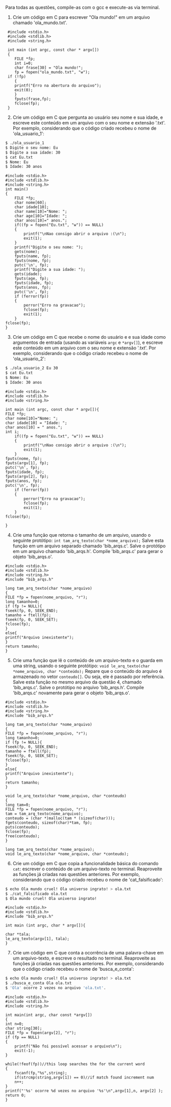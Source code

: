 Para todas as questões, compile-as com o gcc e execute-as via terminal.

1. Crie um código em C para escrever "Ola mundo!" em um arquivo chamado 'ola_mundo.txt'.

```
 #include <stdio.h>
 #include <stdlib.h>
 #include <string.h>

 int main (int argc, const char * argv[])
 {
	FILE *fp;
	int i=0;
	char frase[30] = "Ola mundo!";
	fp = fopen("ola_mundo.txt", "w");
 if (!fp)
	{
	printf("Erro na abertura do arquivo");
	exit(0);
	}
	fputs(frase,fp);
	fclose(fp);
 } 
```

2. Crie um código em C que pergunta ao usuário seu nome e sua idade, e escreve este conteúdo em um arquivo com o seu nome e extensão '.txt'. Por exemplo, considerando que o código criado recebeu o nome de 'ola_usuario_1':

```bash
$ ./ola_usuario_1
$ Digite o seu nome: Eu
$ Digite a sua idade: 30
$ cat Eu.txt
$ Nome: Eu
$ Idade: 30 anos
```

```
#include <stdio.h>
#include <stdlib.h>
#include <string.h>
int main()
{
	FILE *fp;
	char nome[60];
	char idade[10];
	char name[10]="Nome: ";
	char age[10]="Idade: ";
	char anos[10]=" anos.";
	if((fp = fopen("Eu.txt", "w")) == NULL)
	{
		printf("\nNao consigo abrir o arquivo :(\n");
		exit(1);
	}
	printf("Digite o seu nome: ");
	gets(nome);
	fputs(name, fp);
	fputs(nome, fp);
	putc('\n', fp);
	printf("Digite a sua idade: ");
	gets(idade);
	fputs(age, fp);
	fputs(idade, fp);
	fputs(anos, fp);
	putc('\n', fp);
	if (ferror(fp))
	{
		perror("Erro na gravacao");
		fclose(fp);
		exit(1);
	}
fclose(fp);
}
```

3. Crie um código em C que recebe o nome do usuário e e sua idade como argumentos de entrada (usando as variáveis `argc` e `*argv[]`), e escreve este conteúdo em um arquivo com o seu nome e extensão '.txt'. Por exemplo, considerando que o código criado recebeu o nome de 'ola_usuario_2':

```bash
$ ./ola_usuario_2 Eu 30
$ cat Eu.txt
$ Nome: Eu
$ Idade: 30 anos
```

```
#include <stdio.h>
#include <stdlib.h>
#include <string.h>

int main (int argc, const char * argv[]){
FILE *fp;
char nome[10]="Nome: ";
char idade[10] = "Idade: ";
char anos[10] = " anos.";
int i;
	if((fp = fopen("Eu.txt", "w")) == NULL)
	{
		printf("\nNao consigo abrir o arquivo :(\n");
		exit(1);
	}
fputs(nome, fp);
fputs(argv[1], fp);
putc('\n', fp);
fputs(idade, fp);
fputs(argv[2], fp);
fputs(anos, fp);
putc('\n', fp);
	if (ferror(fp))
	{
		perror("Erro na gravacao");
		fclose(fp);
		exit(1);
	}
fclose(fp);

}
```

4. Crie uma função que retorna o tamanho de um arquivo, usando o seguinte protótipo: `int tam_arq_texto(char *nome_arquivo);` Salve esta função em um arquivo separado chamado 'bib_arqs.c'. Salve o protótipo em um arquivo chamado 'bib_arqs.h'. Compile 'bib_arqs.c' para gerar o objeto 'bib_arqs.o'.

```
#include <stdio.h>
#include <stdlib.h>
#include <string.h>
#include "bib_arqs.h"

long tam_arq_texto(char *nome_arquivo)
{
FILE *fp = fopen(nome_arquivo, "r");
long tamanho=0;
if (fp != NULL){
fseek(fp, 0, SEEK_END);
tamanho = ftell(fp);
fseek(fp, 0, SEEK_SET);
fclose(fp);
}
else{
printf("Arquivo inexistente");
}
return tamanho;
}
```

5. Crie uma função que lê o conteúdo de um arquivo-texto e o guarda em uma string, usando o seguinte protótipo: `void le_arq_texto(char *nome_arquivo, char *conteúdo);` Repare que o conteúdo do arquivo é armazenado no vetor `conteudo[]`. Ou seja, ele é passado por referência. Salve esta função no mesmo arquivo da questão 4, chamado 'bib_arqs.c'. Salve o protótipo no arquivo 'bib_arqs.h'. Compile 'bib_arqs.c' novamente para gerar o objeto 'bib_arqs.o'.

```
#include <stdio.h>
#include <stdlib.h>
#include <string.h>
#include "bib_arqs.h"

long tam_arq_texto(char *nome_arquivo)
{
FILE *fp = fopen(nome_arquivo, "r");
long tamanho=0;
if (fp != NULL){
fseek(fp, 0, SEEK_END);
tamanho = ftell(fp);
fseek(fp, 0, SEEK_SET);
fclose(fp);
}
else{
printf("Arquivo inexistente");
}
return tamanho;
}

void le_arq_texto(char *nome_arquivo, char *conteudo)
{
long tam=0;
FILE *fp = fopen(nome_arquivo, "r");
tam = tam_arq_texto(nome_arquivo);
conteudo = (char *)malloc(tam * (sizeof(char)));
fgets(conteudo, sizeof(char)*tam, fp);
puts(conteudo);
fclose(fp);
free(conteudo);
}
```

```
long tam_arq_texto(char *nome_arquivo);
void le_arq_texto(char *nome_arquivo, char *conteudo);
```

6. Crie um código em C que copia a funcionalidade básica do comando `cat`: escrever o conteúdo de um arquivo-texto no terminal. Reaproveite as funções já criadas nas questões anteriores. Por exemplo, considerando que o código criado recebeu o nome de 'cat_falsificado':

```bash
$ echo Ola mundo cruel! Ola universo ingrato! > ola.txt
$ ./cat_falsificado ola.txt
$ Ola mundo cruel! Ola universo ingrato!
```

```
#include <stdio.h>
#include <stdlib.h>
#include "bib_arqs.h"

int main (int argc, char * argv[]){

char *tala;
le_arq_texto(argv[1], tala);
}

```


7. Crie um código em C que conta a ocorrência de uma palavra-chave em um arquivo-texto, e escreve o resultado no terminal. Reaproveite as funções já criadas nas questões anteriores. Por exemplo, considerando que o código criado recebeu o nome de 'busca_e_conta':

```bash
$ echo Ola mundo cruel! Ola universo ingrato! > ola.txt
$ ./busca_e_conta Ola ola.txt
$ 'Ola' ocorre 2 vezes no arquivo 'ola.txt'.
```

```
#include <stdio.h>
#include <stdlib.h>
#include <string.h>

int main(int argc, char const *argv[])
{   
int n=0;
char string[30];
FILE *fp = fopen(argv[2], "r");
if (fp == NULL)
{
    printf("Não foi possível acessar o arquivo\n");
    exit(-1);
}

while(!feof(fp))//this loop searches the for the current word
{
    fscanf(fp,"%s",string);
    if(strcmp(string,argv[1]) == 0)//if match found increment num
    n++;
}
printf("'%s' ocorre %d vezes no arquivo '%s'\n",argv[1],n, argv[2] );
return 0;
}
```
